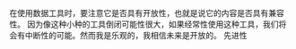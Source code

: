    

在使用数据工具时，要注意它是否具有开放性，也就是说它的内容是否具有兼容性。
因为像这种小种的工具倒闭可能性很大，如果经常性使用这种工具，我们将会有中断性的可能。然而我是乐观的，我相信未来是开放的。
先进性
